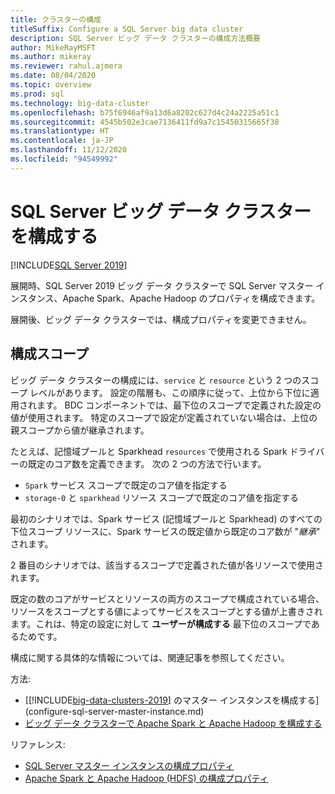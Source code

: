 ```yaml
---
title: クラスターの構成
titleSuffix: Configure a SQL Server big data cluster
description: SQL Server ビッグ データ クラスターの構成方法概要
author: MikeRayMSFT
ms.author: mikeray
ms.reviewer: rahul.ajmera
ms.date: 08/04/2020
ms.topic: overview
ms.prod: sql
ms.technology: big-data-cluster
ms.openlocfilehash: b75f6946af9a13d6a8202c627d4c24a2225a51c1
ms.sourcegitcommit: 4545b502e3cae7136411fd9a7c15450315665f38
ms.translationtype: HT
ms.contentlocale: ja-JP
ms.lasthandoff: 11/12/2020
ms.locfileid: "94549992"
---
```

# <a name="configure-a-sql-server-big-data-cluster"></a>SQL Server ビッグ データ クラスターを構成する

[!INCLUDE[SQL Server 2019](../includes/applies-to-version/sqlserver2019.md)]

展開時、SQL Server 2019 ビッグ データ クラスターで SQL Server マスター インスタンス、Apache Spark、Apache Hadoop のプロパティを構成できます。

展開後、ビッグ データ クラスターでは、構成プロパティを変更できません。

## <a name="configuration-scopes"></a>構成スコープ
ビッグ データ クラスターの構成には、`service` と `resource` という 2 つのスコープ レベルがあります。 設定の階層も、この順序に従って、上位から下位に適用されます。 BDC コンポーネントでは、最下位のスコープで定義された設定の値が使用されます。 特定のスコープで設定が定義されていない場合は、上位の親スコープから値が継承されます。

たとえば、記憶域プールと Sparkhead `resources` で使用される Spark ドライバーの既定のコア数を定義できます。 次の 2 つの方法で行います。 
- `Spark` サービス スコープで既定のコア値を指定する  
- `storage-0` と `sparkhead` リソース スコープで既定のコア値を指定する

最初のシナリオでは、Spark サービス (記憶域プールと Sparkhead) のすべての下位スコープ リソースに、Spark サービスの既定値から既定のコア数が "*継承*" されます。

2 番目のシナリオでは、該当するスコープで定義された値が各リソースで使用されます。

既定の数のコアがサービスとリソースの両方のスコープで構成されている場合、リソースをスコープとする値によってサービスをスコープとする値が上書きされます。これは、特定の設定に対して **ユーザーが構成する** 最下位のスコープであるためです。

構成に関する具体的な情報については、関連記事を参照してください。

方法: 
- [[!INCLUDE[big-data-clusters-2019](../includes/ssbigdataclusters-ss-nover.md)] のマスター インスタンスを構成する](configure-sql-server-master-instance.md)
- [ビッグ データ クラスターで Apache Spark と Apache Hadoop を構成する](configure-spark-hdfs.md)

リファレンス:  
- [SQL Server マスター インスタンスの構成プロパティ](reference-config-master-instance.md)
- [Apache Spark と Apache Hadoop (HDFS) の構成プロパティ](reference-config-spark-hadoop.md)
